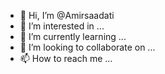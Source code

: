 - 👋 Hi, I’m @Amirsaadati
- 👀 I’m interested in ...
- 🌱 I’m currently learning ...
- 💞️ I’m looking to collaborate on ...
- 📫 How to reach me ...

<!---
Amirsaadati/Amirsaadati is a ✨ special ✨ repository because its `README.md` (this file) appears on your GitHub profile.
You can click the Preview link to take a look at your changes.
--->
